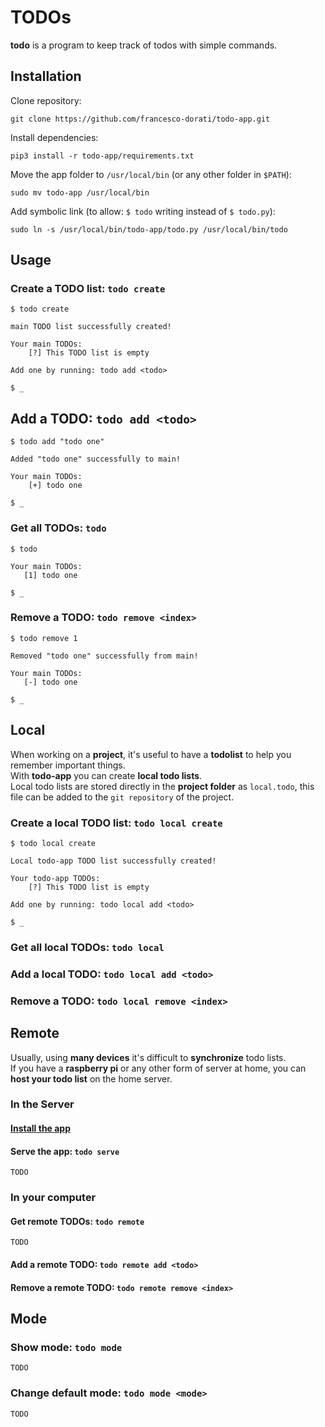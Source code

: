 # TODOs
**todo** is a program to keep track of todos with simple commands.

## Installation
Clone repository:
```
git clone https://github.com/francesco-dorati/todo-app.git
```

Install dependencies:
```
pip3 install -r todo-app/requirements.txt
```

Move the app folder to `/usr/local/bin` (or any other folder in `$PATH`):
```
sudo mv todo-app /usr/local/bin
```

Add symbolic link (to allow: `$ todo` writing instead of `$ todo.py`):
```
sudo ln -s /usr/local/bin/todo-app/todo.py /usr/local/bin/todo
```



## Usage
### Create a TODO list: `todo create`
```
$ todo create

main TODO list successfully created!

Your main TODOs:
    [?] This TODO list is empty

Add one by running: todo add <todo>

$ _
```

## Add a TODO: `todo add <todo>`
```
$ todo add "todo one"

Added "todo one" successfully to main!

Your main TODOs:
    [+] todo one

$ _
```

### Get all TODOs: `todo`
```
$ todo

Your main TODOs:
   [1] todo one
   
$ _

```

### Remove a TODO: `todo remove <index>`
```
$ todo remove 1

Removed "todo one" successfully from main!

Your main TODOs:
   [-] todo one

$ _
```

## Local
When working on a **project**, it's useful to have a **todolist** to help you remember important things.  
With **todo-app** you can create **local todo lists**.  
Local todo lists are stored directly in the **project folder** as `local.todo`, this file can be added to the `git repository` of the project.

### Create a local TODO list: `todo local create`
```
$ todo local create

Local todo-app TODO list successfully created!

Your todo-app TODOs:
    [?] This TODO list is empty

Add one by running: todo local add <todo>

$ _
```

### Get all local TODOs: `todo local`
### Add a local TODO: `todo local add <todo>`
### Remove a TODO: `todo local remove <index>`

## Remote
Usually, using **many devices** it's difficult to **synchronize** todo lists.  
If you have a **raspberry pi** or any other form of server at home, you can **host your todo list** on the home server.

### In the Server
#### [Install the app](#installation)
#### Serve the app: `todo serve`
```
TODO
```
### In your computer
#### Get remote TODOs: `todo remote`
```
TODO
```
#### Add a remote TODO: `todo remote add <todo>`
#### Remove a remote TODO: `todo remote remove <index>`

## Mode
### Show mode: `todo mode`
```
TODO
```
### Change default mode: `todo mode <mode>`
```
TODO

```
